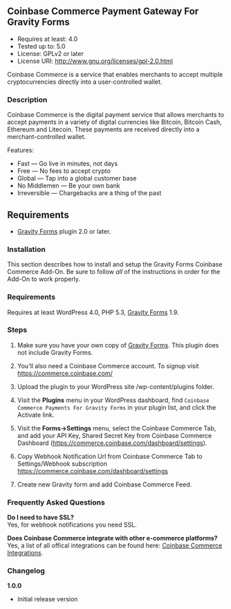**Coinbase Commerce Payment Gateway For Gravity Forms**
-------
* Requires at least: 4.0
* Tested up to: 5.0
* License: GPLv2 or later
* License URI: http://www.gnu.org/licenses/gpl-2.0.html

Coinbase Commerce is a service that enables merchants to accept multiple cryptocurrencies directly into a user-controlled wallet.

### Description

Coinbase Commerce is the digital payment service that allows merchants to accept payments in a variety of digital currencies like Bitcoin, Bitcoin Cash, Ethereum and Litecoin. These payments are received directly into a merchant-controlled wallet.

Features:

* Fast — Go live in minutes, not days
* Free — No fees to accept crypto
* Global — Tap into a global customer base
* No Middlemen — Be your own bank
* Irreversible — Chargebacks are a thing of the past

**Requirements**
-------
* [Gravity Forms](https://www.gravityforms.com/) plugin 2.0 or later.

### Installation

This section describes how to install and setup the Gravity Forms Coinbase Commerce Add-On. Be sure to follow *all* of the instructions in order for the Add-On to work properly.

### Requirements

Requires at least WordPress 4.0, PHP 5.3, [Gravity Forms](https://rocketgenius.pxf.io/c/1212782/445235/7938) 1.9.

### Steps

1. Make sure you have your own copy of [Gravity Forms](https://www.gravityforms.com/). This plugin does not include Gravity Forms.

2. You'll also need a Coinbase Commerce account. To signup visit https://commerce.coinbase.com/

3. Upload the plugin to your WordPress site /wp-content/plugins folder.

4. Visit the **Plugins** menu in your WordPress dashboard, find `Coinbase Commerce Payments For Gravity Forms` in your plugin list, and click the Activate link.

5. Visit the **Forms->Settings** menu, select the Coinbase Commerce Tab, and add your API Key, Shared Secret Key from Coinbase Commerce Dashboard (https://commerce.coinbase.com/dashboard/settings).

6. Copy Webhook Notification Url from Coinbase Commerce Tab to Settings/Webhook subscription https://commerce.coinbase.com/dashboard/settings

7. Create new Gravity form and add Coinbase Commerce Feed.

### Frequently Asked Questions

**Do I need to have SSL?**  
Yes, for webhook notifications you need SSL.

**Does Coinbase Commerce integrate with other e-commerce platforms?**  
Yes, a list of all offical integrations can be found here: [Coinbase Commerce Integrations](https://commerce.coinbase.com/integrate).

### Changelog

**1.0.0**

* Initial release version
